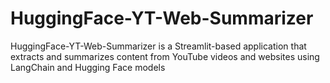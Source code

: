 # HuggingFace-YT-Web-Summarizer
HuggingFace-YT-Web-Summarizer is a Streamlit-based application that extracts and summarizes content from YouTube videos and websites using LangChain and Hugging Face models
